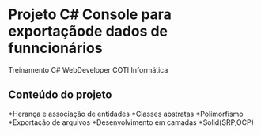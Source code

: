 
# Projeto C# Console para exportaçãode dados de funncionários
Treinamento C# WebDeveloper COTI Informática

## Conteúdo do projeto
*Herança e associação de entidades
*Classes abstratas
*Polimorfismo
*Exportação de arquivos
*Desenvolvimento em camadas
*Solid(SRP,OCP)
